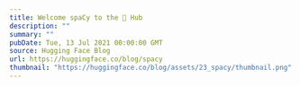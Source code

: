 ```yaml
---
title: Welcome spaCy to the 🤗 Hub
description: ""
summary: ""
pubDate: Tue, 13 Jul 2021 00:00:00 GMT
source: Hugging Face Blog
url: https://huggingface.co/blog/spacy
thumbnail: "https://huggingface.co/blog/assets/23_spacy/thumbnail.png"
---
```


